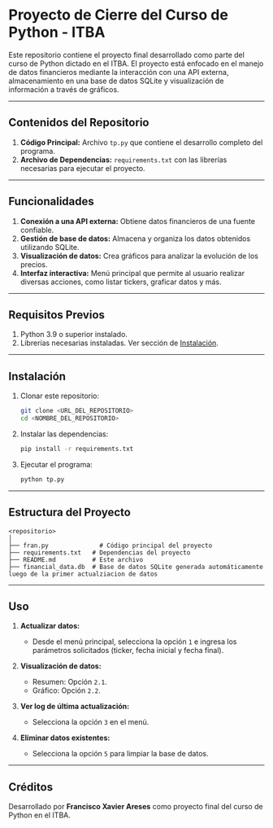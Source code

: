 # Proyecto de Cierre del Curso de Python - ITBA

Este repositorio contiene el proyecto final desarrollado como parte del curso de Python dictado en el ITBA. El proyecto está enfocado en el manejo de datos financieros mediante la interacción con una API externa, almacenamiento en una base de datos SQLite y visualización de información a través de gráficos.

---

## Contenidos del Repositorio

1. **Código Principal:** Archivo `tp.py` que contiene el desarrollo completo del programa.
2. **Archivo de Dependencias:** `requirements.txt` con las librerías necesarias para ejecutar el proyecto.

---

## Funcionalidades

1. **Conexión a una API externa:** Obtiene datos financieros de una fuente confiable.
2. **Gestión de base de datos:** Almacena y organiza los datos obtenidos utilizando SQLite.
3. **Visualización de datos:** Crea gráficos para analizar la evolución de los precios.
4. **Interfaz interactiva:** Menú principal que permite al usuario realizar diversas acciones, como listar tickers, graficar datos y más.

---

## Requisitos Previos

1. Python 3.9 o superior instalado.
2. Librerías necesarias instaladas. Ver sección de [Instalación](#instalación).

---

## Instalación

1. Clonar este repositorio:
   ```bash
   git clone <URL_DEL_REPOSITORIO>
   cd <NOMBRE_DEL_REPOSITORIO>
   ```

2. Instalar las dependencias:
   ```bash
   pip install -r requirements.txt
   ```

3. Ejecutar el programa:
   ```bash
   python tp.py
   ```

---

## Estructura del Proyecto

```
<repositorio>
│
├── fran.py              # Código principal del proyecto
├── requirements.txt   # Dependencias del proyecto
├── README.md          # Este archivo
├── financial_data.db  # Base de datos SQLite generada automáticamente luego de la primer actualziacion de datos
```

---

## Uso

1. **Actualizar datos:**
   - Desde el menú principal, selecciona la opción `1` e ingresa los parámetros solicitados (ticker, fecha inicial y fecha final).

2. **Visualización de datos:**
   - Resumen: Opción `2.1`.
   - Gráfico: Opción `2.2`.

3. **Ver log de última actualización:**
   - Selecciona la opción `3` en el menú.

4. **Eliminar datos existentes:**
   - Selecciona la opción `5` para limpiar la base de datos.


---

## Créditos

Desarrollado por **Francisco Xavier Areses** como proyecto final del curso de Python en el ITBA.

